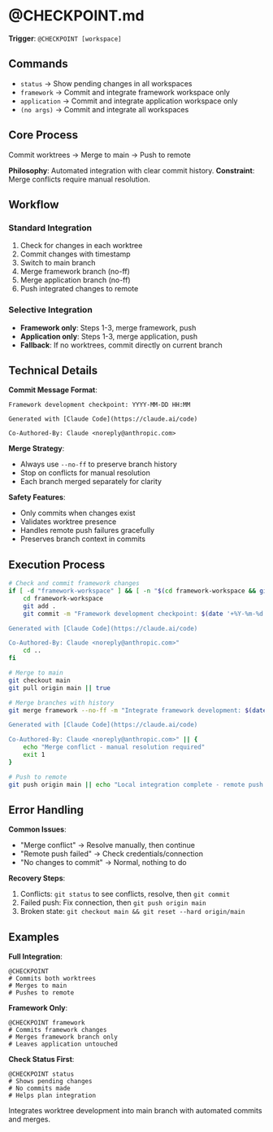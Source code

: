 # @CHECKPOINT.md

**Trigger**: `@CHECKPOINT [workspace]`

## Commands

- `status` → Show pending changes in all workspaces
- `framework` → Commit and integrate framework workspace only
- `application` → Commit and integrate application workspace only
- `(no args)` → Commit and integrate all workspaces

## Core Process

Commit worktrees → Merge to main → Push to remote

**Philosophy**: Automated integration with clear commit history.
**Constraint**: Merge conflicts require manual resolution.

## Workflow

### Standard Integration
1. Check for changes in each worktree
2. Commit changes with timestamp
3. Switch to main branch
4. Merge framework branch (no-ff)
5. Merge application branch (no-ff)  
6. Push integrated changes to remote

### Selective Integration
- **Framework only**: Steps 1-3, merge framework, push
- **Application only**: Steps 1-3, merge application, push
- **Fallback**: If no worktrees, commit directly on current branch

## Technical Details

**Commit Message Format**:
```
Framework development checkpoint: YYYY-MM-DD HH:MM

Generated with [Claude Code](https://claude.ai/code)

Co-Authored-By: Claude <noreply@anthropic.com>
```

**Merge Strategy**:
- Always use `--no-ff` to preserve branch history
- Stop on conflicts for manual resolution
- Each branch merged separately for clarity

**Safety Features**:
- Only commits when changes exist
- Validates worktree presence
- Handles remote push failures gracefully
- Preserves branch context in commits

## Execution Process

```bash
# Check and commit framework changes
if [ -d "framework-workspace" ] && [ -n "$(cd framework-workspace && git status --porcelain)" ]; then
    cd framework-workspace
    git add .
    git commit -m "Framework development checkpoint: $(date '+%Y-%m-%d %H:%M')

Generated with [Claude Code](https://claude.ai/code)

Co-Authored-By: Claude <noreply@anthropic.com>"
    cd ..
fi

# Merge to main
git checkout main
git pull origin main || true

# Merge branches with history
git merge framework --no-ff -m "Integrate framework development: $(date '+%Y-%m-%d %H:%M')

Generated with [Claude Code](https://claude.ai/code)

Co-Authored-By: Claude <noreply@anthropic.com>" || {
    echo "Merge conflict - manual resolution required"
    exit 1
}

# Push to remote
git push origin main || echo "Local integration complete - remote push failed"
```

## Error Handling

**Common Issues**:
- "Merge conflict" → Resolve manually, then continue
- "Remote push failed" → Check credentials/connection
- "No changes to commit" → Normal, nothing to do

**Recovery Steps**:
1. Conflicts: `git status` to see conflicts, resolve, then `git commit`
2. Failed push: Fix connection, then `git push origin main`
3. Broken state: `git checkout main && git reset --hard origin/main`

## Examples

**Full Integration**:
```
@CHECKPOINT
# Commits both worktrees
# Merges to main
# Pushes to remote
```

**Framework Only**:
```
@CHECKPOINT framework
# Commits framework changes
# Merges framework branch only
# Leaves application untouched
```

**Check Status First**:
```
@CHECKPOINT status
# Shows pending changes
# No commits made
# Helps plan integration
```

Integrates worktree development into main branch with automated commits and merges.